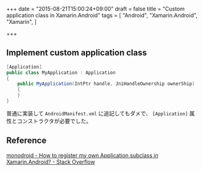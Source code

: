 +++
date = "2015-08-21T15:00:24+09:00"
draft = false
title = "Custom application class in Xamarin.Android"
tags = [
    "Android",
    "Xamarin.Android",
    "Xamarin",
]

+++

## Implement custom application class

```csharp
[Application]
public class MyApplication : Application
{
    public MyApplication(IntPtr handle, JniHandleOwnership ownerShip) : base(handle, ownerShip)
    {
    }
}
```

普通に実装して `AndroidManifest.xml` に追記してもダメで、
`[Application]` 属性とコンストラクタが必要でした。


## Reference
[monodroid - How to register my own Application subclass in Xamarin.Android? - Stack Overflow](http://stackoverflow.com/questions/21427981/how-to-register-my-own-application-subclass-in-xamarin-android)